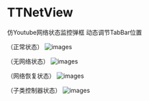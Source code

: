 # TTNetView
仿Youtube网络状态监控弹框 
动态调节TabBar位置


（正常状态）
![images](https://s1.ax1x.com/2020/04/14/GvzSIO.png)

（无网络状态）
![images](https://s1.ax1x.com/2020/04/14/GvxzdK.png)

（网络恢复状态）
![images](https://s1.ax1x.com/2020/04/14/Gvz9iD.png)

（子类控制器状态）
![images](https://s1.ax1x.com/2020/04/14/GvzCJe.png)
